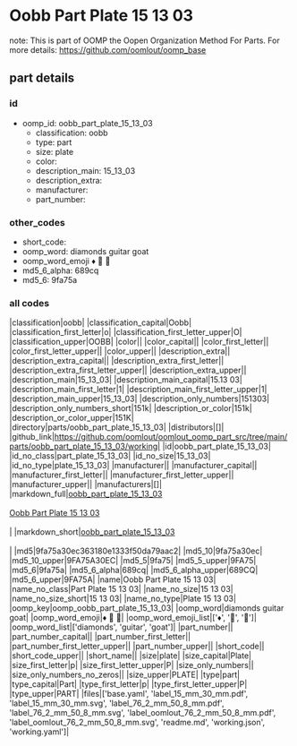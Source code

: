 # Oobb Part Plate 15 13 03  

note: This is part of OOMP the Oopen Organization Method For Parts. For more details: https://github.com/oomlout/oomp_base

##  part details





### id
* oomp_id: oobb_part_plate_15_13_03
  * classification: oobb
  * type: part
  * size: plate
  * color: 
  * description_main: 15_13_03
  * description_extra: 
  * manufacturer: 
  * part_number: 

### other_codes
* short_code: 
* oomp_word: diamonds guitar goat
* oomp_word_emoji :diamonds: :guitar: :goat:
* md5_6_alpha: 689cq
* md5_6: 9fa75a

### all codes 
|classification|oobb|
|classification_capital|Oobb|
|classification_first_letter|o|
|classification_first_letter_upper|O|
|classification_upper|OOBB|
|color||
|color_capital||
|color_first_letter||
|color_first_letter_upper||
|color_upper||
|description_extra||
|description_extra_capital||
|description_extra_first_letter||
|description_extra_first_letter_upper||
|description_extra_upper||
|description_main|15_13_03|
|description_main_capital|15.13 03|
|description_main_first_letter|1|
|description_main_first_letter_upper|1|
|description_main_upper|15_13_03|
|description_only_numbers|151303|
|description_only_numbers_short|151k|
|description_or_color|151k|
|description_or_color_upper|151K|
|directory|parts/oobb_part_plate_15_13_03|
|distributors|[]|
|github_link|https://github.com/oomlout/oomlout_oomp_part_src/tree/main/parts/oobb_part_plate_15_13_03/working|
|id|oobb_part_plate_15_13_03|
|id_no_class|part_plate_15_13_03|
|id_no_size|15_13_03|
|id_no_type|plate_15_13_03|
|manufacturer||
|manufacturer_capital||
|manufacturer_first_letter||
|manufacturer_first_letter_upper||
|manufacturer_upper||
|manufacturers|[]|
|markdown_full|[oobb_part_plate_15_13_03](https://github.com/oomlout/oomlout_oomp_part_src/tree/main/parts/oobb_part_plate_15_13_03/working)<br>[](https://github.com/oomlout/oomlout_oomp_part_src/tree/main/parts/oobb_part_plate_15_13_03/working)<br>[Oobb Part Plate 15 13 03](https://github.com/oomlout/oomlout_oomp_part_src/tree/main/parts/oobb_part_plate_15_13_03/working)<br><br>|
|markdown_short|[oobb_part_plate_15_13_03](https://github.com/oomlout/oomlout_oomp_part_src/tree/main/parts/oobb_part_plate_15_13_03/working)<br><br>|
|md5|9fa75a30ec363180e1333f50da79aac2|
|md5_10|9fa75a30ec|
|md5_10_upper|9FA75A30EC|
|md5_5|9fa75|
|md5_5_upper|9FA75|
|md5_6|9fa75a|
|md5_6_alpha|689cq|
|md5_6_alpha_upper|689CQ|
|md5_6_upper|9FA75A|
|name|Oobb Part Plate 15 13 03|
|name_no_class|Part Plate 15 13 03|
|name_no_size|15 13 03|
|name_no_size_short|15 13 03|
|name_no_type|Plate 15 13 03|
|oomp_key|oomp_oobb_part_plate_15_13_03|
|oomp_word|diamonds guitar goat|
|oomp_word_emoji|:diamonds: :guitar: :goat:|
|oomp_word_emoji_list|[':diamonds:', ':guitar:', ':goat:']|
|oomp_word_list|['diamonds', 'guitar', 'goat']|
|part_number||
|part_number_capital||
|part_number_first_letter||
|part_number_first_letter_upper||
|part_number_upper||
|short_code||
|short_code_upper||
|short_name||
|size|plate|
|size_capital|Plate|
|size_first_letter|p|
|size_first_letter_upper|P|
|size_only_numbers||
|size_only_numbers_no_zeros||
|size_upper|PLATE|
|type|part|
|type_capital|Part|
|type_first_letter|p|
|type_first_letter_upper|P|
|type_upper|PART|
|files|['base.yaml', 'label_15_mm_30_mm.pdf', 'label_15_mm_30_mm.svg', 'label_76_2_mm_50_8_mm.pdf', 'label_76_2_mm_50_8_mm.svg', 'label_oomlout_76_2_mm_50_8_mm.pdf', 'label_oomlout_76_2_mm_50_8_mm.svg', 'readme.md', 'working.json', 'working.yaml']|
